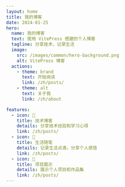 ```yaml
---
layout: home
title: 我的博客
date: 2024-01-25
hero:
  name: 我的博客
  text: 使用 VitePress 搭建的个人博客
  tagline: 分享技术，记录生活
  image:
    src: /images/common/hero-background.png
    alt: VitePress 博客
  actions:
    - theme: brand
      text: 开始阅读
      link: /zh/posts/
    - theme: alt
      text: 关于我
      link: /zh/about

features:
  - icon: 📝
    title: 技术博客
    details: 分享技术经验和学习心得
    link: /zh/posts/
  - icon: 🌟
    title: 生活随笔
    details: 记录生活点滴，分享个人感悟
    link: /zh/posts/
  - icon: 🎯
    title: 项目展示
    details: 展示个人项目和作品集
    link: /zh/posts/
---
```


<div class="custom-layout">
  <div class="theme-background"></div>
</div>

<style>
.custom-layout {
  position: relative;
  min-height: 100vh;
}

.theme-background {
  position: absolute;
  top: 0;
  left: 0;
  right: 0;
  bottom: 0;
  z-index: -1;
  pointer-events: none;
}
</style>
